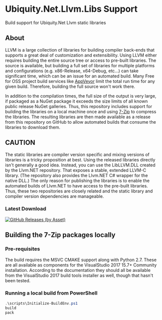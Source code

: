 # Ubiquity.Net.Llvm.Libs Support
Build support for Ubiquity.Net Llvm static libraries

## About
LLVM is a large collection of libraries for building compiler back-ends that
supports a great deal of customization and extensibility. Using LLVM either
requires building the entire source tree or access to pre-built libraries.
The source is available, but building a full set of libraries for multiple
platforms and configurations (e.g. x86-Release, x64-Debug, etc...) can take
significant time, which can be an issue for an automated build. Many Free for
OSS project build services like [AppVeyor](http://AppVeyor.com) limit the total
run time for any given build. Therefore, building the full source won't work there.

In addition to the compilation times, the full size of the output is very large, if
packaged as a NuGet package it exceeds the size limits of all known public release
NuGet galleries. Thus, this repository includes support for building the libraries
on a local machine once and using [7-Zip](https://www.7-zip.org/) to compress the
libraries. The resulting libraries are then made available as a release from this
repository on GitHub to allow automated builds that consume the libraries to download
them.

## CAUTION
The static libraries are compiler version specific and mixing versions of libraries
is a tricky proposition at best. Using the released libraries directly isn't generally
a good idea. Instead, you can use the LibLLVM.DLL created by the Llvm.NET repository. That
exposes a stable, extended LLVM-C library. (The repository also provides the Llvm.NET
C# wrapper for the native DLL.) The only reason for publishing the libraries is to enable
the automated builds of Llvm.NET to have access to the pre-built libraries. Thus, these
two repositories are closely related and the static library and compiler version 
dependencies are manageable.

### Latest Download
[![GitHub Releases (by Asset)](https://img.shields.io/github/downloads/UbiquityDotNet/Llvm.Libs/v6.0.1-msvc-15.8/llvm-libs-6.0.1-msvc-15.8.7z.svg)](https://github.com/UbiquityDotNET/Llvm.Libs/releases/download/v6.0.1-msvc-15.8/llvm-libs-6.0.1-msvc-15.8.7z)

## Building the 7-Zip packages locally
### Pre-requisites
The build requires the MSVC CMAKE support along with Python 2.7. These are all available as
components for the VisualStudio 2017 15.7+ Community installation. According to the documentation
they should all be available from the VisualStudio 2017 build tools installer as well, though that
hasn't been tested.

### Running a local build from PowerShell
```PowerShell
.\scripts\Initialize-BuildEnv.ps1
build
pack
```
